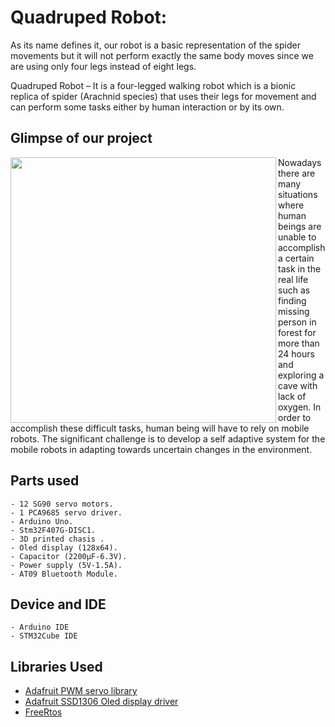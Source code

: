# Quadruped Robot:

As its name defines it, our robot is a basic representation of the spider movements but it will not perform exactly the same body moves since we are using only four legs instead of eight legs.

Quadruped Robot – It is a four-legged walking robot which is a bionic replica of spider (Arachnid species) that uses their legs for movement and can perform some tasks either by human interaction or by its own.


## Glimpse of our project

<img src="./static/video.gif" align="left" height=425px>
Nowadays there are many situations where human beings are unable to accomplish a certain task in the real life such as finding missing person in forest for more than 24 hours and exploring a cave with lack of oxygen. In order to accomplish these difficult tasks, human being will have to rely on mobile robots. The significant challenge is to develop a self adaptive system for the mobile robots in adapting towards uncertain changes in the environment.


## Parts used 

	- 12 SG90 servo motors.
	- 1 PCA9685 servo driver.
	- Arduino Uno.
	- Stm32F407G-DISC1.
	- 3D printed chasis .
	- Oled display (128x64).
	- Capacitor (2200μF-6.3V).
	- Power supply (5V-1.5A).
	- AT09 Bluetooth Module.


## Device and IDE
	- Arduino IDE
	- STM32Cube IDE
	
## Libraries Used
* [Adafruit PWM servo library](https://github.com/adafruit/Adafruit-PWM-Servo-Driver-Library)
* [Adafruit SSD1306 Oled display driver](https://github.com/adafruit/Adafruit_SSD1306)
* [FreeRtos](https://www.freertos.org/)
